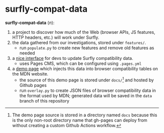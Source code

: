 # surfly-compat-data

**surfly-compat-data** (_n_):

1. a project to discover how much of the Web (browser APIs, JS features, HTTP headers, etc.) will work under Surfly.
2. the data gathered from our investigations, stored under `features/`.
    - run `populate.py` to create new features and remove old features as needed
3. a [nice interface](https://app.pagescms.org/surfly/compat) for devs to update Surfly compatibility data.
    - uses Pages CMS, which can be configured using `.pages.yml`
3. a [demo page](https://surfly.github.io/compat) which injects this data into browser compatibility tables on the MDN website.
    - the source of this demo page is stored under `docs/`[^1] and hosted by Github pages
    - run `overlay.py` to create JSON files of browser compatibility data in the format used by MDN; generated data will be saved in the `data` branch of this repository

[^1]: The demo page source is stored in a directory named `docs` because this is the only non-root directory name that gh-pages can deploy from without creating a custom Github Actions workflow.
